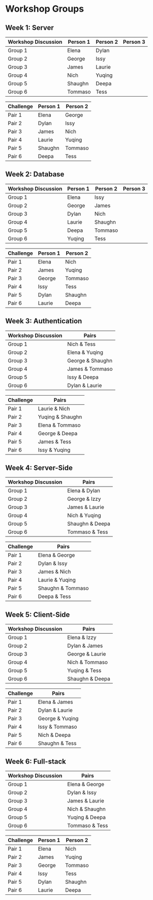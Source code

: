# Workshop Groups

## Week 1: Server

| Workshop Discussion | Person 1  | Person 2 | Person 3 |
| ------------------- | --------- | -------- | -------- |
| Group 1             | Elena     | Dylan    |          |
| Group 2             | George    | Issy     |          |
| Group 3             | James     | Laurie   |          |
| Group 4             | Nich      | Yuqing   |          |
| Group 5             | Shaughn   | Deepa    |
| Group 6             | Tommaso   | Tess     |

| Challenge    | Person 1 | Person 2 |
| ----------- | --------- | -------- |
| Pair 1      | Elena     | George   |
| Pair 2      | Dylan     | Issy     |
| Pair 3      | James     | Nich     |
| Pair 4      | Laurie    | Yuqing   |
| Pair 5      | Shaughn   | Tommaso  |
| Pair 6      | Deepa     | Tess     |

## Week 2: Database

| Workshop Discussion | Person 1  | Person 2 | Person 3 |
| ------------------- | --------- | -------- | -------- |
| Group 1             | Elena     | Issy     |          |
| Group 2             | George    | James    |          |
| Group 3             | Dylan     | Nich     |          |
| Group 4             | Laurie    | Shaughn  |          |
| Group 5             | Deepa     | Tommaso  |
| Group 6             | Yuqing    | Tess     |

| Challenge    | Person 1 | Person 2 |
| ----------- | --------- | -------- |
| Pair 1      | Elena     | Nich     |
| Pair 2      | James     | Yuqing   |
| Pair 3      | George    | Tommaso  |
| Pair 4      | Issy      | Tess     |
| Pair 5      | Dylan     | Shaughn  |
| Pair 6      | Laurie    | Deepa    |

## Week 3: Authentication

| Workshop Discussion | Pairs  
| ------------------- | ----------------- 
| Group 1             | Nich & Tess
| Group 2             | Elena & Yuqing
| Group 3             | George & Shaughn
| Group 4             | James & Tommaso
| Group 5             | Issy & Deepa
| Group 6             | Dylan & Laurie

| Challenge   | Pairs  
| ----------- | --------------
| Pair 1      | Laurie & Nich
| Pair 2      | Yuqing & Shaughn
| Pair 3      | Elena & Tommaso
| Pair 4      | George & Deepa
| Pair 5      | James & Tess      
| Pair 6      | Issy & Yuqing          

## Week 4: Server-Side

| Workshop Discussion | Pairs  
| ------------------- | ----------------- 
| Group 1             | Elena & Dylan
| Group 2             | George & Izzy
| Group 3             | James & Laurie
| Group 4             | Nich & Yuqing
| Group 5             | Shaughn & Deepa
| Group 6             | Tommaso & Tess


| Challenge   | Pairs  
| ----------- | --------------
| Pair 1      | Elena & George
| Pair 2      | Dylan & Issy
| Pair 3      | James & Nich
| Pair 4      | Laurie & Yuqing
| Pair 5      | Shaughn & Tommaso    
| Pair 6      | Deepa & Tess   

## Week 5: Client-Side

| Workshop Discussion | Pairs  
| ------------------- | ----------------- 
| Group 1             | Elena & Izzy
| Group 2             | Dylan & James
| Group 3             | George & Laurie
| Group 4             | Nich & Tommaso
| Group 5             | Yuqing & Tess 
| Group 6             | Shaughn & Deepa


| Challenge   | Pairs  
| ----------- | --------------
| Pair 1      | Elena & James
| Pair 2      | Dylan & Laurie
| Pair 3      | George & Yuqing
| Pair 4      | Issy & Tommaso
| Pair 5      | Nich & Deepa  
| Pair 6      | Shaughn & Tess

## Week 6: Full-stack

| Workshop Discussion | Pairs  
| ------------------- | ----------------- 
| Group 1             | Elena & George
| Group 2             | Dylan & Issy
| Group 3             | James & Laurie
| Group 4             | Nich & Shaughn
| Group 5             | Yuqing & Deepa
| Group 6             | Tommaso & Tess

| Challenge   | Person 1 | Person 2 |
| ----------- | --------- | -------- |
| Pair 1      | Elena     | Nich     |
| Pair 2      | James     | Yuqing   |
| Pair 3      | George    | Tommaso  |
| Pair 4      | Issy      | Tess     |
| Pair 5      | Dylan     | Shaughn  |
| Pair 6      | Laurie    | Deepa    |

